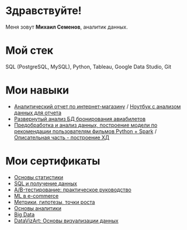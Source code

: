 # Здравствуйте!

Меня зовут **Михаил Семенов**, аналитик данных.

# Мой стек

SQL (PostgreSQL, MySQL), Python, Tableau, Google Data Studio, Git

# Мои навыки
- [Аналитический отчет по интернет-магазину](https://docs.google.com/document/d/18KIY0002QfkTYY9ckSIRzBlKE4k-Mo1sVZqMxs8MrYE/edit?usp=sharing) / [Ноутбук с анализом данных для отчета](https://colab.research.google.com/drive/109XE7lvq6b8uA0Okj2h9j0Wpl4vuvXPk?usp=sharing)
- [Развернутый анализ БД бронирования авиабилетов](https://github.com/semenov-mikhail/portfolio/blob/main/final_work_sql_msemenov.pdf)
- [Предобработка и анализ данных, построение модели по рекомендации пользователям фильмов Python + Spark](https://colab.research.google.com/drive/1rMMrt4pzHt-tb9wUcGaxZxjPpJqtjQcY?usp=sharing) / [Описательная часть - построение ХД](https://docs.google.com/document/d/1RmbIFfFbwch-nVOV_Ao9S-L7Az1XqvwKzea0D1dbX8E/edit?usp=sharing)

# Мои сертификаты

- [Основы статистики](https://github.com/semenov-mikhail/portfolio/blob/main/stepik-certificate-76-edc5082_statistics_Msemenov.pdf)
- [SQL и получение данных](https://github.com/semenov-mikhail/portfolio/blob/main/sql_cert_msemenov.pdf)
- [A/B-тестирование: практическое руководство](https://github.com/semenov-mikhail/portfolio/blob/main/cert_ab_tests_Semenov.pdf)
- [ML в e-commerce](https://github.com/semenov-mikhail/portfolio/blob/main/DWthon_ML_ecommerce_msemenov.pdf)
- [Метрики, гипотезы, точки роста](https://github.com/semenov-mikhail/portfolio/blob/main/certificate_metrics_semenov.pdf)
- [Основы аналитики](https://github.com/semenov-mikhail/portfolio/blob/main/analytics_basics_cert_msemenov.pdf)
- [Big Data](https://github.com/semenov-mikhail/portfolio/blob/main/bigdata_certificate_MSemenov.pdf)
- [DataVizArt: Основы визуализации данных](https://github.com/semenov-mikhail/portfolio/blob/main/cert_Semenov_DataViz.pdf)
